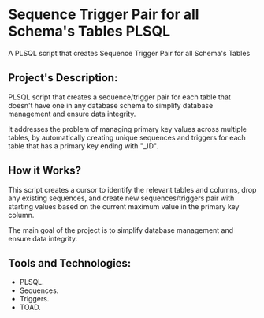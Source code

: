 # Sequence Trigger Pair for all Schema's Tables PLSQL
A PLSQL script that creates Sequence Trigger Pair for all Schema's Tables

## Project's Description:
PLSQL script that creates a sequence/trigger pair for each table that doesn't have one in any database schema to simplify database management and ensure data integrity.

It addresses the problem of managing primary key values across multiple tables, by automatically creating unique sequences and triggers for each table that has a primary key ending with "_ID". 

## How it Works?
This script creates a cursor to identify the relevant tables and columns, drop any existing sequences, and create new sequences/triggers pair with starting values based on the current maximum value in the primary key column.

The main goal of the project is to simplify database management and ensure data integrity.

## Tools and Technologies:
- PLSQL.
- Sequences.
- Triggers.
- TOAD.

